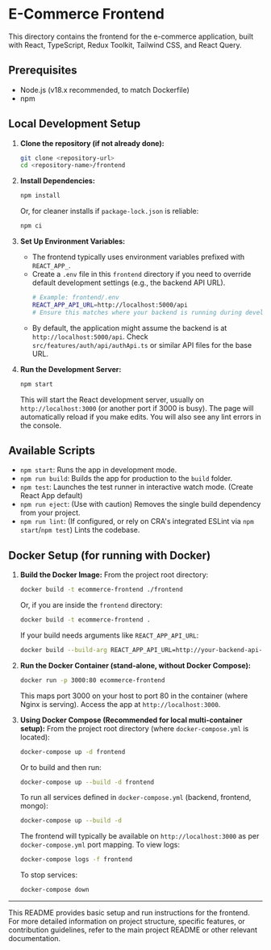 # E-Commerce Frontend

This directory contains the frontend for the e-commerce application, built with React, TypeScript, Redux Toolkit, Tailwind CSS, and React Query.

## Prerequisites

- Node.js (v18.x recommended, to match Dockerfile)
- npm

## Local Development Setup

1.  **Clone the repository (if not already done):**
    ```bash
    git clone <repository-url>
    cd <repository-name>/frontend
    ```

2.  **Install Dependencies:**
    ```bash
    npm install
    ```
    Or, for cleaner installs if `package-lock.json` is reliable:
    ```bash
    npm ci
    ```

3.  **Set Up Environment Variables:**
    *   The frontend typically uses environment variables prefixed with `REACT_APP_`.
    *   Create a `.env` file in this `frontend` directory if you need to override default development settings (e.g., the backend API URL).
        ```bash
        # Example: frontend/.env
        REACT_APP_API_URL=http://localhost:5000/api 
        # Ensure this matches where your backend is running during development
        ```
    *   By default, the application might assume the backend is at `http://localhost:5000/api`. Check `src/features/auth/api/authApi.ts` or similar API files for the base URL.

4.  **Run the Development Server:**
    ```bash
    npm start
    ```
    This will start the React development server, usually on `http://localhost:3000` (or another port if 3000 is busy). The page will automatically reload if you make edits. You will also see any lint errors in the console.

## Available Scripts

-   `npm start`: Runs the app in development mode.
-   `npm run build`: Builds the app for production to the `build` folder.
-   `npm test`: Launches the test runner in interactive watch mode. (Create React App default)
-   `npm run eject`: (Use with caution) Removes the single build dependency from your project.
-   `npm run lint`: (If configured, or rely on CRA's integrated ESLint via `npm start`/`npm test`) Lints the codebase.

## Docker Setup (for running with Docker)

1.  **Build the Docker Image:**
    From the project root directory:
    ```bash
    docker build -t ecommerce-frontend ./frontend
    ```
    Or, if you are inside the `frontend` directory:
    ```bash
    docker build -t ecommerce-frontend .
    ```
    If your build needs arguments like `REACT_APP_API_URL`:
    ```bash
    docker build --build-arg REACT_APP_API_URL=http://your-backend-api-url -t ecommerce-frontend ./frontend
    ```

2.  **Run the Docker Container (stand-alone, without Docker Compose):**
    ```bash
    docker run -p 3000:80 ecommerce-frontend
    ```
    This maps port 3000 on your host to port 80 in the container (where Nginx is serving). Access the app at `http://localhost:3000`.

3.  **Using Docker Compose (Recommended for local multi-container setup):**
    From the project root directory (where `docker-compose.yml` is located):
    ```bash
    docker-compose up -d frontend
    ```
    Or to build and then run:
    ```bash
    docker-compose up --build -d frontend
    ```
    To run all services defined in `docker-compose.yml` (backend, frontend, mongo):
    ```bash
    docker-compose up --build -d
    ```
    The frontend will typically be available on `http://localhost:3000` as per `docker-compose.yml` port mapping.
    To view logs:
    ```bash
    docker-compose logs -f frontend
    ```
    To stop services:
    ```bash
    docker-compose down
    ```

---

This README provides basic setup and run instructions for the frontend. For more detailed information on project structure, specific features, or contribution guidelines, refer to the main project README or other relevant documentation.
